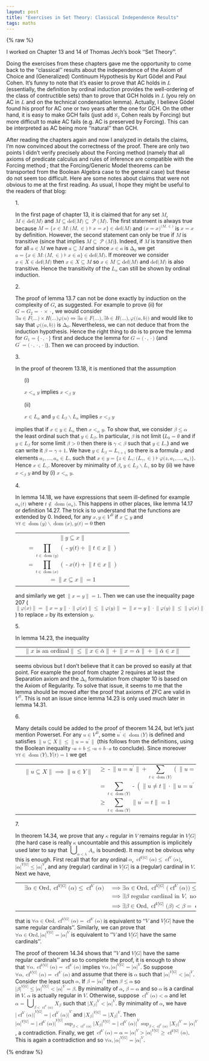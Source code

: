 ```yaml
---
layout: post
title: "Exercises in Set Theory: Classical Independence Results"
tags: maths
---
```


{% raw %}

  
<div id="p1" class="ltx_para">
<p class="ltx_p">I worked on Chapter 13 and 14 of Thomas Jech’s book ‘‘Set Theory’’.</p>
</div>
<div id="p2" class="ltx_para">
<p class="ltx_p">Doing the exercises from these chapters gave me the opportunity to come back
to the ‘‘classical’’ results about the independence of the Axiom of Choice
and (Generalized) Continuum Hypothesis by Kurt Gödel and Paul Cohen.
It’s funny to note that it’s easier to prove that AC holds in <math id="p2.m1" class="ltx_Math" alttext="L" display="inline"><semantics><mi>L</mi><annotation encoding="application/x-tex">L</annotation></semantics></math>
(essentially,
the definition by ordinal induction provides the
well-ordering of the class of contructible sets) than to prove that GCH
holds in <math id="p2.m2" class="ltx_Math" alttext="L" display="inline"><semantics><mi>L</mi><annotation encoding="application/x-tex">L</annotation></semantics></math> (you rely on AC in <math id="p2.m3" class="ltx_Math" alttext="L" display="inline"><semantics><mi>L</mi><annotation encoding="application/x-tex">L</annotation></semantics></math> and on the technical condensation
lemma). Actually, I believe Gödel found his proof for AC
one or two years after the one for GCH.
On the other hand, it is easy to make GCH fails (just add
<math id="p2.m4" class="ltx_Math" alttext="\aleph_{2}" display="inline"><semantics><msub><mi mathvariant="normal">ℵ</mi><mn>2</mn></msub><annotation encoding="application/x-tex">\aleph_{2}</annotation></semantics></math> Cohen reals by Forcing) but more difficult to make AC fails
(e.g. AC is preserved by Forcing). This can be interpreted as AC being
more ‘‘natural’’ than GCH.</p>
</div>
<div id="p3" class="ltx_para">
<p class="ltx_p">After reading the chapters again and now I analyzed in details
the claims, I’m now convinced about the correctness of the proof.
There are only two points I
didn’t verify precisely about the Forcing method (namely that all axioms of
predicate calculus and rules of inference are compatible
with the Forcing method ; that the Forcing/Generic Model theorems can
be transported from the Boolean Algebra case to the general case) but
these do not seem too difficult. Here are some notes about claims that were
not obvious to me
at the first reading. As usual, I hope they might be useful to
the readers of that blog:</p>
</div>
<div id="p4" class="ltx_para">
<ol id="I1" class="ltx_enumerate">
<li id="I1.i1" class="ltx_item" style="list-style-type:none;">
<span class="ltx_tag ltx_tag_enumerate">1.</span> 
<div id="I1.i1.p1" class="ltx_para">
<p class="ltx_p">In the first page of chapter 13, it is claimed that
for any set <math id="I1.i1.p1.m1" class="ltx_Math" alttext="M" display="inline"><semantics><mi>M</mi><annotation encoding="application/x-tex">M</annotation></semantics></math>, <math id="I1.i1.p1.m2" class="ltx_Math" alttext="M\in\mathrm{def}(M)" display="inline"><semantics><mrow><mi>M</mi><mo>∈</mo><mrow><mi>def</mi><mo>⁢</mo><mrow><mo stretchy="false">(</mo><mi>M</mi><mo stretchy="false">)</mo></mrow></mrow></mrow><annotation encoding="application/x-tex">M\in\mathrm{def}(M)</annotation></semantics></math> and
<math id="I1.i1.p1.m3" class="ltx_Math" alttext="M\subseteq\mathrm{def}(M)\subseteq\operatorname{\mathcal{P}}(M)" display="inline"><semantics><mrow><mi>M</mi><mo>⊆</mo><mrow><mi>def</mi><mo>⁢</mo><mrow><mo stretchy="false">(</mo><mi>M</mi><mo stretchy="false">)</mo></mrow></mrow><mo>⊆</mo><mrow><mo class="ltx_font_mathcaligraphic">𝒫</mo><mo>⁡</mo><mrow><mo stretchy="false">(</mo><mi>M</mi><mo stretchy="false">)</mo></mrow></mrow></mrow><annotation encoding="application/x-tex">M\subseteq\mathrm{def}(M)\subseteq\operatorname{\mathcal{P}}(M)</annotation></semantics></math>. The first statement
is always true because
<math id="I1.i1.p1.m4" class="ltx_Math" alttext="M=\{x\in M:(M,\in)\models x=x\}\in\mathrm{def}(M)" display="inline"><semantics><mrow><mi>M</mi><mo>=</mo><mrow><mo stretchy="false">{</mo><mrow><mi>x</mi><mo>∈</mo><mi>M</mi></mrow><mo>:</mo><mrow><mrow><mo stretchy="false">(</mo><mi>M</mi><mo>,</mo><mo>∈</mo><mo stretchy="false">)</mo></mrow><mo>⊧</mo><mi>x</mi><mo>=</mo><mi>x</mi></mrow><mo stretchy="false">}</mo></mrow><mo>∈</mo><mrow><mi>def</mi><mo>⁢</mo><mrow><mo stretchy="false">(</mo><mi>M</mi><mo stretchy="false">)</mo></mrow></mrow></mrow><annotation encoding="application/x-tex">M=\{x\in M:(M,\in)\models x=x\}\in\mathrm{def}(M)</annotation></semantics></math> and
<math id="I1.i1.p1.m5" class="ltx_Math" alttext="{(x=x)}^{(M,\in)}" display="inline"><semantics><msup><mrow><mo stretchy="false">(</mo><mi>x</mi><mo>=</mo><mi>x</mi><mo stretchy="false">)</mo></mrow><mrow><mo stretchy="false">(</mo><mi>M</mi><mo>,</mo><mo>∈</mo><mo stretchy="false">)</mo></mrow></msup><annotation encoding="application/x-tex">{(x=x)}^{(M,\in)}</annotation></semantics></math> is <math id="I1.i1.p1.m6" class="ltx_Math" alttext="x=x" display="inline"><semantics><mrow><mi>x</mi><mo>=</mo><mi>x</mi></mrow><annotation encoding="application/x-tex">x=x</annotation></semantics></math> by definition. However, the second
statement can only be true if <math id="I1.i1.p1.m7" class="ltx_Math" alttext="M" display="inline"><semantics><mi>M</mi><annotation encoding="application/x-tex">M</annotation></semantics></math> is transitive
(since that implies <math id="I1.i1.p1.m8" class="ltx_Math" alttext="M\subseteq\operatorname{\mathcal{P}}(M)" display="inline"><semantics><mrow><mi>M</mi><mo>⊆</mo><mrow><mo class="ltx_font_mathcaligraphic">𝒫</mo><mo>⁡</mo><mrow><mo stretchy="false">(</mo><mi>M</mi><mo stretchy="false">)</mo></mrow></mrow></mrow><annotation encoding="application/x-tex">M\subseteq\operatorname{\mathcal{P}}(M)</annotation></semantics></math>).
Indeed, if <math id="I1.i1.p1.m9" class="ltx_Math" alttext="M" display="inline"><semantics><mi>M</mi><annotation encoding="application/x-tex">M</annotation></semantics></math> is transitive then for all
<math id="I1.i1.p1.m10" class="ltx_Math" alttext="a\in M" display="inline"><semantics><mrow><mi>a</mi><mo>∈</mo><mi>M</mi></mrow><annotation encoding="application/x-tex">a\in M</annotation></semantics></math> we have <math id="I1.i1.p1.m11" class="ltx_Math" alttext="a\subseteq M" display="inline"><semantics><mrow><mi>a</mi><mo>⊆</mo><mi>M</mi></mrow><annotation encoding="application/x-tex">a\subseteq M</annotation></semantics></math> and since <math id="I1.i1.p1.m12" class="ltx_Math" alttext="x\in a" display="inline"><semantics><mrow><mi>x</mi><mo>∈</mo><mi>a</mi></mrow><annotation encoding="application/x-tex">x\in a</annotation></semantics></math> is <math id="I1.i1.p1.m13" class="ltx_Math" alttext="\Delta_{0}" display="inline"><semantics><msub><mi mathvariant="normal">Δ</mi><mn>0</mn></msub><annotation encoding="application/x-tex">\Delta_{0}</annotation></semantics></math> we
get <math id="I1.i1.p1.m14" class="ltx_Math" alttext="a=\{x\in M:(M,\in)\models x\in a\}\in\mathrm{def}(M)" display="inline"><semantics><mrow><mi>a</mi><mo>=</mo><mrow><mo stretchy="false">{</mo><mrow><mi>x</mi><mo>∈</mo><mi>M</mi></mrow><mo>:</mo><mrow><mrow><mo stretchy="false">(</mo><mi>M</mi><mo>,</mo><mo>∈</mo><mo stretchy="false">)</mo></mrow><mo>⊧</mo><mi>x</mi><mo>∈</mo><mi>a</mi></mrow><mo stretchy="false">}</mo></mrow><mo>∈</mo><mrow><mi>def</mi><mo>⁢</mo><mrow><mo stretchy="false">(</mo><mi>M</mi><mo stretchy="false">)</mo></mrow></mrow></mrow><annotation encoding="application/x-tex">a=\{x\in M:(M,\in)\models x\in a\}\in\mathrm{def}(M)</annotation></semantics></math>.
If moreover we consider <math id="I1.i1.p1.m15" class="ltx_Math" alttext="x\in X\in\mathrm{def}(M)" display="inline"><semantics><mrow><mi>x</mi><mo>∈</mo><mi>X</mi><mo>∈</mo><mrow><mi>def</mi><mo>⁢</mo><mrow><mo stretchy="false">(</mo><mi>M</mi><mo stretchy="false">)</mo></mrow></mrow></mrow><annotation encoding="application/x-tex">x\in X\in\mathrm{def}(M)</annotation></semantics></math> then
<math id="I1.i1.p1.m16" class="ltx_Math" alttext="x\in X\subseteq M" display="inline"><semantics><mrow><mi>x</mi><mo>∈</mo><mi>X</mi><mo>⊆</mo><mi>M</mi></mrow><annotation encoding="application/x-tex">x\in X\subseteq M</annotation></semantics></math> so <math id="I1.i1.p1.m17" class="ltx_Math" alttext="x\in M\subseteq\mathrm{def}(M)" display="inline"><semantics><mrow><mi>x</mi><mo>∈</mo><mi>M</mi><mo>⊆</mo><mrow><mi>def</mi><mo>⁢</mo><mrow><mo stretchy="false">(</mo><mi>M</mi><mo stretchy="false">)</mo></mrow></mrow></mrow><annotation encoding="application/x-tex">x\in M\subseteq\mathrm{def}(M)</annotation></semantics></math> and
<math id="I1.i1.p1.m18" class="ltx_Math" alttext="\mathrm{def}(M)" display="inline"><semantics><mrow><mi>def</mi><mo>⁢</mo><mrow><mo stretchy="false">(</mo><mi>M</mi><mo stretchy="false">)</mo></mrow></mrow><annotation encoding="application/x-tex">\mathrm{def}(M)</annotation></semantics></math> is also transitive. Hence the transitivity of the
<math id="I1.i1.p1.m19" class="ltx_Math" alttext="L_{\alpha}" display="inline"><semantics><msub><mi>L</mi><mi>α</mi></msub><annotation encoding="application/x-tex">L_{\alpha}</annotation></semantics></math> can still be shown by ordinal induction.</p>
</div>
</li>
<li id="I1.i2" class="ltx_item" style="list-style-type:none;">
<span class="ltx_tag ltx_tag_enumerate">2.</span> 
<div id="I1.i2.p1" class="ltx_para">
<p class="ltx_p">The proof of lemma 13.7 can not be done exactly by induction on
the complexity of <math id="I1.i2.p1.m1" class="ltx_Math" alttext="G" display="inline"><semantics><mi>G</mi><annotation encoding="application/x-tex">G</annotation></semantics></math>, as suggested. For example to prove (ii)
for <math id="I1.i2.p1.m2" class="ltx_Math" alttext="G=G_{2}=\cdot\times\cdot" display="inline"><semantics><mrow><mi>G</mi><mo>=</mo><msub><mi>G</mi><mn>2</mn></msub><mo>=</mo><mo>⋅</mo><mo>×</mo><mo>⋅</mo></mrow><annotation encoding="application/x-tex">G=G_{2}=\cdot\times\cdot</annotation></semantics></math>, we would consider
<math id="I1.i2.p1.m3" class="ltx_Math" alttext="\exists u\in F(...)\times H(...)\varphi(u)\Leftrightarrow\exists a\in F(...),%
\exists b\in H(...),\varphi((a,b))" display="inline"><semantics><mrow><mrow><mrow><mo>∃</mo><mi>u</mi></mrow><mo>∈</mo><mrow><mrow><mrow><mi>F</mi><mo>⁢</mo><mrow><mo stretchy="false">(</mo><mi mathvariant="normal">…</mi><mo stretchy="false">)</mo></mrow></mrow><mo>×</mo><mi>H</mi></mrow><mo>⁢</mo><mrow><mo stretchy="false">(</mo><mi mathvariant="normal">…</mi><mo stretchy="false">)</mo></mrow><mo>⁢</mo><mi>φ</mi><mo>⁢</mo><mrow><mo stretchy="false">(</mo><mi>u</mi><mo stretchy="false">)</mo></mrow></mrow></mrow><mo>⇔</mo><mrow><mrow><mrow><mo>∃</mo><mi>a</mi></mrow><mo>∈</mo><mrow><mi>F</mi><mo>⁢</mo><mrow><mo stretchy="false">(</mo><mi mathvariant="normal">…</mi><mo stretchy="false">)</mo></mrow></mrow></mrow><mo>,</mo><mrow><mrow><mo>∃</mo><mi>b</mi></mrow><mo>∈</mo><mrow><mrow><mi>H</mi><mo>⁢</mo><mrow><mo stretchy="false">(</mo><mi mathvariant="normal">…</mi><mo stretchy="false">)</mo></mrow></mrow><mo>,</mo><mrow><mi>φ</mi><mo>⁢</mo><mrow><mo stretchy="false">(</mo><mrow><mo stretchy="false">(</mo><mi>a</mi><mo>,</mo><mi>b</mi><mo stretchy="false">)</mo></mrow><mo stretchy="false">)</mo></mrow></mrow></mrow></mrow></mrow></mrow><annotation encoding="application/x-tex">\exists u\in F(...)\times H(...)\varphi(u)\Leftrightarrow\exists a\in F(...),%
\exists b\in H(...),\varphi((a,b))</annotation></semantics></math>
and would like to say that <math id="I1.i2.p1.m4" class="ltx_Math" alttext="\varphi((a,b))" display="inline"><semantics><mrow><mi>φ</mi><mo>⁢</mo><mrow><mo stretchy="false">(</mo><mrow><mo stretchy="false">(</mo><mi>a</mi><mo>,</mo><mi>b</mi><mo stretchy="false">)</mo></mrow><mo stretchy="false">)</mo></mrow></mrow><annotation encoding="application/x-tex">\varphi((a,b))</annotation></semantics></math> is <math id="I1.i2.p1.m5" class="ltx_Math" alttext="\Delta_{0}" display="inline"><semantics><msub><mi mathvariant="normal">Δ</mi><mn>0</mn></msub><annotation encoding="application/x-tex">\Delta_{0}</annotation></semantics></math>. Nevertheless,
we can not
deduce that from the induction hypothesis. Hence the right thing to do is
to prove the lemma for <math id="I1.i2.p1.m6" class="ltx_Math" alttext="G_{1}=\{\cdot,\cdot\}" display="inline"><semantics><mrow><msub><mi>G</mi><mn>1</mn></msub><mo>=</mo><mrow><mo stretchy="false">{</mo><mo>⋅</mo><mo>,</mo><mo>⋅</mo><mo stretchy="false">}</mo></mrow></mrow><annotation encoding="application/x-tex">G_{1}=\{\cdot,\cdot\}</annotation></semantics></math> first and deduce the
lemma for <math id="I1.i2.p1.m7" class="ltx_Math" alttext="G=(\cdot,\cdot)" display="inline"><semantics><mrow><mi>G</mi><mo>=</mo><mrow><mo stretchy="false">(</mo><mo>⋅</mo><mo>,</mo><mo>⋅</mo><mo stretchy="false">)</mo></mrow></mrow><annotation encoding="application/x-tex">G=(\cdot,\cdot)</annotation></semantics></math> (and <math id="I1.i2.p1.m8" class="ltx_Math" alttext="G^{\prime}=(\cdot,\cdot,\cdot)" display="inline"><semantics><mrow><msup><mi>G</mi><mo>′</mo></msup><mo>=</mo><mrow><mo stretchy="false">(</mo><mo>⋅</mo><mo>,</mo><mo>⋅</mo><mo>,</mo><mo>⋅</mo><mo stretchy="false">)</mo></mrow></mrow><annotation encoding="application/x-tex">G^{\prime}=(\cdot,\cdot,\cdot)</annotation></semantics></math>). Then
we can proceed by induction.</p>
</div>
</li>
<li id="I1.i3" class="ltx_item" style="list-style-type:none;">
<span class="ltx_tag ltx_tag_enumerate">3.</span> 
<div id="I1.i3.p1" class="ltx_para">
<p class="ltx_p">In the proof of theorem 13.18, it is mentioned that the assumption</p>
</div>
<div id="I1.i3.p2" class="ltx_para">
<ol id="I1.I1" class="ltx_enumerate">
<li id="I1.I1.i1" class="ltx_item" style="list-style-type:none;">
<span class="ltx_tag ltx_tag_enumerate">(i)</span> 
<div id="I1.I1.i1.p1" class="ltx_para">
<p class="ltx_p"><math id="I1.I1.i1.p1.m1" class="ltx_Math" alttext="x&lt;_{\alpha}y" display="inline"><semantics><mrow><mi>x</mi><msub><mo>&lt;</mo><mi>α</mi></msub><mi>y</mi></mrow><annotation encoding="application/x-tex">x&lt;_{\alpha}y</annotation></semantics></math> implies <math id="I1.I1.i1.p1.m2" class="ltx_Math" alttext="x&lt;_{\beta}y" display="inline"><semantics><mrow><mi>x</mi><msub><mo>&lt;</mo><mi>β</mi></msub><mi>y</mi></mrow><annotation encoding="application/x-tex">x&lt;_{\beta}y</annotation></semantics></math></p>
</div>
</li>
<li id="I1.I1.i2" class="ltx_item" style="list-style-type:none;">
<span class="ltx_tag ltx_tag_enumerate">(ii)</span> 
<div id="I1.I1.i2.p1" class="ltx_para">
<p class="ltx_p"><math id="I1.I1.i2.p1.m1" class="ltx_Math" alttext="x\in L_{\alpha}" display="inline"><semantics><mrow><mi>x</mi><mo>∈</mo><msub><mi>L</mi><mi>α</mi></msub></mrow><annotation encoding="application/x-tex">x\in L_{\alpha}</annotation></semantics></math> and <math id="I1.I1.i2.p1.m2" class="ltx_Math" alttext="y\in L_{\beta}\setminus L_{\alpha}" display="inline"><semantics><mrow><mi>y</mi><mo>∈</mo><mrow><msub><mi>L</mi><mi>β</mi></msub><mo>∖</mo><msub><mi>L</mi><mi>α</mi></msub></mrow></mrow><annotation encoding="application/x-tex">y\in L_{\beta}\setminus L_{\alpha}</annotation></semantics></math> implies
<math id="I1.I1.i2.p1.m3" class="ltx_Math" alttext="x&lt;_{\beta}y" display="inline"><semantics><mrow><mi>x</mi><msub><mo>&lt;</mo><mi>β</mi></msub><mi>y</mi></mrow><annotation encoding="application/x-tex">x&lt;_{\beta}y</annotation></semantics></math></p>
</div>
</li>
</ol>
</div>
<div id="I1.i3.p3" class="ltx_para">
<p class="ltx_p">implies that if <math id="I1.i3.p3.m1" class="ltx_Math" alttext="x\in y\in L_{\alpha}" display="inline"><semantics><mrow><mi>x</mi><mo>∈</mo><mi>y</mi><mo>∈</mo><msub><mi>L</mi><mi>α</mi></msub></mrow><annotation encoding="application/x-tex">x\in y\in L_{\alpha}</annotation></semantics></math> then <math id="I1.i3.p3.m2" class="ltx_Math" alttext="x&lt;_{\alpha}y" display="inline"><semantics><mrow><mi>x</mi><msub><mo>&lt;</mo><mi>α</mi></msub><mi>y</mi></mrow><annotation encoding="application/x-tex">x&lt;_{\alpha}y</annotation></semantics></math>. To show that,
we consider <math id="I1.i3.p3.m3" class="ltx_Math" alttext="\beta\leq\alpha" display="inline"><semantics><mrow><mi>β</mi><mo>≤</mo><mi>α</mi></mrow><annotation encoding="application/x-tex">\beta\leq\alpha</annotation></semantics></math> the least ordinal such that
<math id="I1.i3.p3.m4" class="ltx_Math" alttext="y\in L_{\beta}" display="inline"><semantics><mrow><mi>y</mi><mo>∈</mo><msub><mi>L</mi><mi>β</mi></msub></mrow><annotation encoding="application/x-tex">y\in L_{\beta}</annotation></semantics></math>. In particular, <math id="I1.i3.p3.m5" class="ltx_Math" alttext="\beta" display="inline"><semantics><mi>β</mi><annotation encoding="application/x-tex">\beta</annotation></semantics></math> is not limit
(<math id="I1.i3.p3.m6" class="ltx_Math" alttext="L_{0}=\emptyset" display="inline"><semantics><mrow><msub><mi>L</mi><mn>0</mn></msub><mo>=</mo><mi mathvariant="normal">∅</mi></mrow><annotation encoding="application/x-tex">L_{0}=\emptyset</annotation></semantics></math> and if <math id="I1.i3.p3.m7" class="ltx_Math" alttext="y\in L_{\beta}" display="inline"><semantics><mrow><mi>y</mi><mo>∈</mo><msub><mi>L</mi><mi>β</mi></msub></mrow><annotation encoding="application/x-tex">y\in L_{\beta}</annotation></semantics></math> for some limit <math id="I1.i3.p3.m8" class="ltx_Math" alttext="\beta&gt;0" display="inline"><semantics><mrow><mi>β</mi><mo>&gt;</mo><mn>0</mn></mrow><annotation encoding="application/x-tex">\beta&gt;0</annotation></semantics></math>
then there is <math id="I1.i3.p3.m9" class="ltx_Math" alttext="\gamma&lt;\beta" display="inline"><semantics><mrow><mi>γ</mi><mo>&lt;</mo><mi>β</mi></mrow><annotation encoding="application/x-tex">\gamma&lt;\beta</annotation></semantics></math> such that <math id="I1.i3.p3.m10" class="ltx_Math" alttext="y\in L_{\gamma}" display="inline"><semantics><mrow><mi>y</mi><mo>∈</mo><msub><mi>L</mi><mi>γ</mi></msub></mrow><annotation encoding="application/x-tex">y\in L_{\gamma}</annotation></semantics></math>) and we can
write it <math id="I1.i3.p3.m11" class="ltx_Math" alttext="\beta=\gamma+1" display="inline"><semantics><mrow><mi>β</mi><mo>=</mo><mrow><mi>γ</mi><mo>+</mo><mn>1</mn></mrow></mrow><annotation encoding="application/x-tex">\beta=\gamma+1</annotation></semantics></math>. We have
<math id="I1.i3.p3.m12" class="ltx_Math" alttext="y\in L_{\beta}=L_{\gamma+1}" display="inline"><semantics><mrow><mi>y</mi><mo>∈</mo><msub><mi>L</mi><mi>β</mi></msub><mo>=</mo><msub><mi>L</mi><mrow><mi>γ</mi><mo>+</mo><mn>1</mn></mrow></msub></mrow><annotation encoding="application/x-tex">y\in L_{\beta}=L_{\gamma+1}</annotation></semantics></math> so there is a formula <math id="I1.i3.p3.m13" class="ltx_Math" alttext="\varphi" display="inline"><semantics><mi>φ</mi><annotation encoding="application/x-tex">\varphi</annotation></semantics></math> and
elements <math id="I1.i3.p3.m14" class="ltx_Math" alttext="a_{1},...,a_{n}\in L_{\gamma}" display="inline"><semantics><mrow><mrow><msub><mi>a</mi><mn>1</mn></msub><mo>,</mo><mi mathvariant="normal">…</mi><mo>,</mo><msub><mi>a</mi><mi>n</mi></msub></mrow><mo>∈</mo><msub><mi>L</mi><mi>γ</mi></msub></mrow><annotation encoding="application/x-tex">a_{1},...,a_{n}\in L_{\gamma}</annotation></semantics></math> such that
<math id="I1.i3.p3.m15" class="ltx_Math" alttext="x\in y=\{z\in L_{\gamma}:(L_{\gamma},\in)\models\varphi(z,a_{1},...,a_{n})\}" display="inline"><semantics><mrow><mi>x</mi><mo>∈</mo><mi>y</mi><mo>=</mo><mrow><mo stretchy="false">{</mo><mrow><mi>z</mi><mo>∈</mo><msub><mi>L</mi><mi>γ</mi></msub></mrow><mo>:</mo><mrow><mrow><mo stretchy="false">(</mo><msub><mi>L</mi><mi>γ</mi></msub><mo>,</mo><mo>∈</mo><mo stretchy="false">)</mo></mrow><mo>⊧</mo><mrow><mi>φ</mi><mo>⁢</mo><mrow><mo stretchy="false">(</mo><mi>z</mi><mo>,</mo><msub><mi>a</mi><mn>1</mn></msub><mo>,</mo><mi mathvariant="normal">…</mi><mo>,</mo><msub><mi>a</mi><mi>n</mi></msub><mo stretchy="false">)</mo></mrow></mrow></mrow><mo stretchy="false">}</mo></mrow></mrow><annotation encoding="application/x-tex">x\in y=\{z\in L_{\gamma}:(L_{\gamma},\in)\models\varphi(z,a_{1},...,a_{n})\}</annotation></semantics></math>. Hence <math id="I1.i3.p3.m16" class="ltx_Math" alttext="x\in L_{\gamma}" display="inline"><semantics><mrow><mi>x</mi><mo>∈</mo><msub><mi>L</mi><mi>γ</mi></msub></mrow><annotation encoding="application/x-tex">x\in L_{\gamma}</annotation></semantics></math>. Moreover
by minimality of <math id="I1.i3.p3.m17" class="ltx_Math" alttext="\beta" display="inline"><semantics><mi>β</mi><annotation encoding="application/x-tex">\beta</annotation></semantics></math>, <math id="I1.i3.p3.m18" class="ltx_Math" alttext="y\in L_{\beta}\setminus L_{\gamma}" display="inline"><semantics><mrow><mi>y</mi><mo>∈</mo><mrow><msub><mi>L</mi><mi>β</mi></msub><mo>∖</mo><msub><mi>L</mi><mi>γ</mi></msub></mrow></mrow><annotation encoding="application/x-tex">y\in L_{\beta}\setminus L_{\gamma}</annotation></semantics></math> so
by (ii) we have <math id="I1.i3.p3.m19" class="ltx_Math" alttext="x&lt;_{\beta}y" display="inline"><semantics><mrow><mi>x</mi><msub><mo>&lt;</mo><mi>β</mi></msub><mi>y</mi></mrow><annotation encoding="application/x-tex">x&lt;_{\beta}y</annotation></semantics></math> and by (i) <math id="I1.i3.p3.m20" class="ltx_Math" alttext="x&lt;_{\alpha}y" display="inline"><semantics><mrow><mi>x</mi><msub><mo>&lt;</mo><mi>α</mi></msub><mi>y</mi></mrow><annotation encoding="application/x-tex">x&lt;_{\alpha}y</annotation></semantics></math>.</p>
</div>
</li>
<li id="I1.i4" class="ltx_item" style="list-style-type:none;">
<span class="ltx_tag ltx_tag_enumerate">4.</span> 
<div id="I1.i4.p1" class="ltx_para">
<p class="ltx_p">In lemma 14.18, we have expressions that seem
ill-defined for example <math id="I1.i4.p1.m1" class="ltx_Math" alttext="a_{u}(t)" display="inline"><semantics><mrow><msub><mi>a</mi><mi>u</mi></msub><mo>⁢</mo><mrow><mo stretchy="false">(</mo><mi>t</mi><mo stretchy="false">)</mo></mrow></mrow><annotation encoding="application/x-tex">a_{u}(t)</annotation></semantics></math> where <math id="I1.i4.p1.m2" class="ltx_Math" alttext="t\notin\operatorname{dom}(a_{u})" display="inline"><semantics><mrow><mi>t</mi><mo>∉</mo><mrow><mo>dom</mo><mo>⁡</mo><mrow><mo stretchy="false">(</mo><msub><mi>a</mi><mi>u</mi></msub><mo stretchy="false">)</mo></mrow></mrow></mrow><annotation encoding="application/x-tex">t\notin\operatorname{dom}(a_{u})</annotation></semantics></math>.
This happens in other places, like lemma 14.17 or definition 14.27.
The trick
is to understand that the functions are extended by 0. Indeed, for any
<math id="I1.i4.p1.m3" class="ltx_Math" alttext="x,y\in V^{B}" display="inline"><semantics><mrow><mrow><mi>x</mi><mo>,</mo><mi>y</mi></mrow><mo>∈</mo><msup><mi>V</mi><mi>B</mi></msup></mrow><annotation encoding="application/x-tex">x,y\in V^{B}</annotation></semantics></math> if <math id="I1.i4.p1.m4" class="ltx_Math" alttext="x\subseteq y" display="inline"><semantics><mrow><mi>x</mi><mo>⊆</mo><mi>y</mi></mrow><annotation encoding="application/x-tex">x\subseteq y</annotation></semantics></math> and
<math id="I1.i4.p1.m5" class="ltx_Math" alttext="\forall t\in\operatorname{dom}(y)\setminus\operatorname{dom}(x),y(t)=0" display="inline"><semantics><mrow><mrow><mrow><mo>∀</mo><mi>t</mi></mrow><mo>∈</mo><mrow><mrow><mo>dom</mo><mo>⁡</mo><mrow><mo stretchy="false">(</mo><mi>y</mi><mo stretchy="false">)</mo></mrow></mrow><mo>∖</mo><mrow><mo>dom</mo><mo>⁡</mo><mrow><mo stretchy="false">(</mo><mi>x</mi><mo stretchy="false">)</mo></mrow></mrow></mrow></mrow><mo>,</mo><mrow><mrow><mi>y</mi><mo>⁢</mo><mrow><mo stretchy="false">(</mo><mi>t</mi><mo stretchy="false">)</mo></mrow></mrow><mo>=</mo><mn>0</mn></mrow></mrow><annotation encoding="application/x-tex">\forall t\in\operatorname{dom}(y)\setminus\operatorname{dom}(x),y(t)=0</annotation></semantics></math> then</p>
</div>
<div id="I1.i4.p2" class="ltx_para">
<table id="S0.Ex1" class="ltx_equation ltx_eqn_table">

<tr class="ltx_equation ltx_eqn_row ltx_align_baseline">
<td class="ltx_eqn_cell ltx_eqn_center_padleft"></td>
<td class="ltx_eqn_cell ltx_align_center"><math id="S0.Ex1.m1" class="ltx_Math" alttext="\begin{gathered}\displaystyle\|y\subseteq x\|\\
\displaystyle=\prod_{t\in\operatorname{dom}(y)}\left(-y(t)+{\|t\in x\|}\right)%
\\
\displaystyle=\prod_{t\in\operatorname{dom}(x)}\left(-x(t)+{\|t\in x\|}\right)%
\\
\displaystyle=\|x\subseteq x\|=1\end{gathered}" display="block"><semantics><mtable displaystyle="true" rowspacing="0pt"><mtr><mtd columnalign="center"><mrow><mo>∥</mo><mi>y</mi><mo>⊆</mo><mi>x</mi><mo>∥</mo></mrow></mtd></mtr><mtr><mtd columnalign="center"><mrow><mo>=</mo><munder><mo largeop="true" movablelimits="false" symmetric="true">∏</mo><mrow><mi>t</mi><mo>∈</mo><mrow><mo>dom</mo><mo>⁡</mo><mrow><mo stretchy="false">(</mo><mi>y</mi><mo stretchy="false">)</mo></mrow></mrow></mrow></munder><mrow><mo>(</mo><mo>-</mo><mi>y</mi><mrow><mo stretchy="false">(</mo><mi>t</mi><mo stretchy="false">)</mo></mrow><mo>+</mo><mo>∥</mo><mi>t</mi><mo>∈</mo><mi>x</mi><mo>∥</mo><mo>)</mo></mrow></mrow></mtd></mtr><mtr><mtd columnalign="center"><mrow><mo>=</mo><munder><mo largeop="true" movablelimits="false" symmetric="true">∏</mo><mrow><mi>t</mi><mo>∈</mo><mrow><mo>dom</mo><mo>⁡</mo><mrow><mo stretchy="false">(</mo><mi>x</mi><mo stretchy="false">)</mo></mrow></mrow></mrow></munder><mrow><mo>(</mo><mo>-</mo><mi>x</mi><mrow><mo stretchy="false">(</mo><mi>t</mi><mo stretchy="false">)</mo></mrow><mo>+</mo><mo>∥</mo><mi>t</mi><mo>∈</mo><mi>x</mi><mo>∥</mo><mo>)</mo></mrow></mrow></mtd></mtr><mtr><mtd columnalign="center"><mrow><mo>=</mo><mo>∥</mo><mi>x</mi><mo>⊆</mo><mi>x</mi><mo>∥</mo><mo>=</mo><mn>1</mn></mrow></mtd></mtr></mtable><annotation encoding="application/x-tex">\begin{gathered}\displaystyle\|y\subseteq x\|\\
\displaystyle=\prod_{t\in\operatorname{dom}(y)}\left(-y(t)+{\|t\in x\|}\right)%
\\
\displaystyle=\prod_{t\in\operatorname{dom}(x)}\left(-x(t)+{\|t\in x\|}\right)%
\\
\displaystyle=\|x\subseteq x\|=1\end{gathered}</annotation></semantics></math></td>
<td class="ltx_eqn_cell ltx_eqn_center_padright"></td>
</tr>
</table>
</div>
<div id="I1.i4.p3" class="ltx_para">
<p class="ltx_p">and similarly we get <math id="I1.i4.p3.m1" class="ltx_Math" alttext="\|x=y\|=1" display="inline"><semantics><mrow><mo>∥</mo><mi>x</mi><mo>=</mo><mi>y</mi><mo>∥</mo><mo>=</mo><mn>1</mn></mrow><annotation encoding="application/x-tex">\|x=y\|=1</annotation></semantics></math>. Then we can use the inequality
page 207 (<math id="I1.i4.p3.m2" class="ltx_Math" alttext="\|\varphi(x)\|=\|x=y\|\cdot\|\varphi(x)\|\leq\|\varphi(y)\|=\|x=y\|\cdot\|%
\varphi(y)\|\leq\|\varphi(x)\|" display="inline"><semantics><mrow><mo>∥</mo><mi>φ</mi><mrow><mo stretchy="false">(</mo><mi>x</mi><mo stretchy="false">)</mo></mrow><mo>∥</mo><mo>=</mo><mo>∥</mo><mi>x</mi><mo>=</mo><mi>y</mi><mo>∥</mo><mo>⋅</mo><mo>∥</mo><mi>φ</mi><mrow><mo stretchy="false">(</mo><mi>x</mi><mo stretchy="false">)</mo></mrow><mo>∥</mo><mo>≤</mo><mo>∥</mo><mi>φ</mi><mrow><mo stretchy="false">(</mo><mi>y</mi><mo stretchy="false">)</mo></mrow><mo>∥</mo><mo>=</mo><mo>∥</mo><mi>x</mi><mo>=</mo><mi>y</mi><mo>∥</mo><mo>⋅</mo><mo>∥</mo><mi>φ</mi><mrow><mo stretchy="false">(</mo><mi>y</mi><mo stretchy="false">)</mo></mrow><mo>∥</mo><mo>≤</mo><mo>∥</mo><mi>φ</mi><mrow><mo stretchy="false">(</mo><mi>x</mi><mo stretchy="false">)</mo></mrow><mo>∥</mo></mrow><annotation encoding="application/x-tex">\|\varphi(x)\|=\|x=y\|\cdot\|\varphi(x)\|\leq\|\varphi(y)\|=\|x=y\|\cdot\|%
\varphi(y)\|\leq\|\varphi(x)\|</annotation></semantics></math>) to
replace <math id="I1.i4.p3.m3" class="ltx_Math" alttext="x" display="inline"><semantics><mi>x</mi><annotation encoding="application/x-tex">x</annotation></semantics></math> by its extension <math id="I1.i4.p3.m4" class="ltx_Math" alttext="y" display="inline"><semantics><mi>y</mi><annotation encoding="application/x-tex">y</annotation></semantics></math>.</p>
</div>
</li>
<li id="I1.i5" class="ltx_item" style="list-style-type:none;">
<span class="ltx_tag ltx_tag_enumerate">5.</span> 
<div id="I1.i5.p1" class="ltx_para">
<p class="ltx_p">In lemma 14.23, the inequality</p>
</div>
<div id="I1.i5.p2" class="ltx_para">
<table id="S0.Ex2" class="ltx_equation ltx_eqn_table">

<tr class="ltx_equation ltx_eqn_row ltx_align_baseline">
<td class="ltx_eqn_cell ltx_eqn_center_padleft"></td>
<td class="ltx_eqn_cell ltx_align_center"><math id="S0.Ex2.m1" class="ltx_Math" alttext="\|x\text{ is an ordinal}\|\leq\|x\in\check{\alpha}\|+\|x=\check{\alpha}\|+\|%
\check{\alpha}\in x\|" display="block"><semantics><mrow><mo>∥</mo><mi>x</mi><mtext> is an ordinal</mtext><mo>∥</mo><mo>≤</mo><mo>∥</mo><mi>x</mi><mo>∈</mo><mover accent="true"><mi>α</mi><mo stretchy="false">ˇ</mo></mover><mo>∥</mo><mo>+</mo><mo>∥</mo><mi>x</mi><mo>=</mo><mover accent="true"><mi>α</mi><mo stretchy="false">ˇ</mo></mover><mo>∥</mo><mo>+</mo><mo>∥</mo><mover accent="true"><mi>α</mi><mo stretchy="false">ˇ</mo></mover><mo>∈</mo><mi>x</mi><mo>∥</mo></mrow><annotation encoding="application/x-tex">\|x\text{ is an ordinal}\|\leq\|x\in\check{\alpha}\|+\|x=\check{\alpha}\|+\|%
\check{\alpha}\in x\|</annotation></semantics></math></td>
<td class="ltx_eqn_cell ltx_eqn_center_padright"></td>
</tr>
</table>
</div>
<div id="I1.i5.p3" class="ltx_para">
<p class="ltx_p">seems obvious but I don’t believe that it can be proved so easily at
that point. For example the proof from chapter 2 requires at least the
Separation axiom and the <math id="I1.i5.p3.m1" class="ltx_Math" alttext="\Delta_{0}" display="inline"><semantics><msub><mi mathvariant="normal">Δ</mi><mn>0</mn></msub><annotation encoding="application/x-tex">\Delta_{0}</annotation></semantics></math> formulation from chapter 10 is based
on the Axiom of Regularity. To solve that issue, it seems to me that
the lemma should be moved after the proof that axioms of ZFC are valid
in <math id="I1.i5.p3.m2" class="ltx_Math" alttext="V^{B}" display="inline"><semantics><msup><mi>V</mi><mi>B</mi></msup><annotation encoding="application/x-tex">V^{B}</annotation></semantics></math>. This is not an issue since lemma 14.23 is only used much
later in lemma 14.31.</p>
</div>
</li>
<li id="I1.i6" class="ltx_item" style="list-style-type:none;">
<span class="ltx_tag ltx_tag_enumerate">6.</span> 
<div id="I1.i6.p1" class="ltx_para">
<p class="ltx_p">Many details could be added to the proof of theorem 14.24, but
let’s just mention Powerset. For any <math id="I1.i6.p1.m1" class="ltx_Math" alttext="u\in V^{B}" display="inline"><semantics><mrow><mi>u</mi><mo>∈</mo><msup><mi>V</mi><mi>B</mi></msup></mrow><annotation encoding="application/x-tex">u\in V^{B}</annotation></semantics></math>, some
<math id="I1.i6.p1.m2" class="ltx_Math" alttext="u^{\prime}\in\operatorname{dom}(Y)" display="inline"><semantics><mrow><msup><mi>u</mi><mo>′</mo></msup><mo>∈</mo><mrow><mo>dom</mo><mo>⁡</mo><mrow><mo stretchy="false">(</mo><mi>Y</mi><mo stretchy="false">)</mo></mrow></mrow></mrow><annotation encoding="application/x-tex">u^{\prime}\in\operatorname{dom}(Y)</annotation></semantics></math> is defined and satisfies
<math id="I1.i6.p1.m3" class="ltx_Math" alttext="\|u\subseteq X\|\leq\|u=u^{\prime}\|" display="inline"><semantics><mrow><mo>∥</mo><mi>u</mi><mo>⊆</mo><mi>X</mi><mo>∥</mo><mo>≤</mo><mo>∥</mo><mi>u</mi><mo>=</mo><msup><mi>u</mi><mo>′</mo></msup><mo>∥</mo></mrow><annotation encoding="application/x-tex">\|u\subseteq X\|\leq\|u=u^{\prime}\|</annotation></semantics></math> (this follows from the
definitions, using the Boolean inequality
<math id="I1.i6.p1.m4" class="ltx_Math" alttext="-a+b\leq-a+b\cdot a" display="inline"><semantics><mrow><mrow><mrow><mo>-</mo><mi>a</mi></mrow><mo>+</mo><mi>b</mi></mrow><mo>≤</mo><mrow><mrow><mo>-</mo><mi>a</mi></mrow><mo>+</mo><mrow><mi>b</mi><mo>⋅</mo><mi>a</mi></mrow></mrow></mrow><annotation encoding="application/x-tex">-a+b\leq-a+b\cdot a</annotation></semantics></math> to conclude).
Since moreover <math id="I1.i6.p1.m5" class="ltx_Math" alttext="\forall t\in\operatorname{dom}(Y),Y(t)=1" display="inline"><semantics><mrow><mrow><mrow><mo>∀</mo><mi>t</mi></mrow><mo>∈</mo><mrow><mo>dom</mo><mo>⁡</mo><mrow><mo stretchy="false">(</mo><mi>Y</mi><mo stretchy="false">)</mo></mrow></mrow></mrow><mo>,</mo><mrow><mrow><mi>Y</mi><mo>⁢</mo><mrow><mo stretchy="false">(</mo><mi>t</mi><mo stretchy="false">)</mo></mrow></mrow><mo>=</mo><mn>1</mn></mrow></mrow><annotation encoding="application/x-tex">\forall t\in\operatorname{dom}(Y),Y(t)=1</annotation></semantics></math> we get
</p>
</div>
<div id="I1.i6.p2" class="ltx_para">
<table id="S0.Ex3" class="ltx_equationgroup ltx_eqn_table">

<tr id="S0.Ex3X" class="ltx_equation ltx_eqn_row ltx_align_baseline">
<td class="ltx_eqn_cell ltx_eqn_center_padleft"></td>
<td class="ltx_td ltx_align_right ltx_eqn_cell"><math id="S0.Ex3X.m2" class="ltx_Math" alttext="\displaystyle\|u\subseteq X\|\implies\|u\in Y\|" display="inline"><semantics><mrow><mo>∥</mo><mi>u</mi><mo>⊆</mo><mi>X</mi><mo>∥</mo><mo>⟹</mo><mo>∥</mo><mi>u</mi><mo>∈</mo><mi>Y</mi><mo>∥</mo></mrow><annotation encoding="application/x-tex">\displaystyle\|u\subseteq X\|\implies\|u\in Y\|</annotation></semantics></math></td>
<td class="ltx_td ltx_align_left ltx_eqn_cell"><math id="S0.Ex3X.m3" class="ltx_Math" alttext="\displaystyle\geq-\|u=u^{\prime}\|+\sum_{t\in\operatorname{dom}(Y)}\left(\|u=t%
\|\cdot Y(t)\right)" display="inline"><semantics><mrow><mo>≥</mo><mo>-</mo><mo>∥</mo><mi>u</mi><mo>=</mo><msup><mi>u</mi><mo>′</mo></msup><mo>∥</mo><mo>+</mo><mstyle displaystyle="true"><munder><mo largeop="true" movablelimits="false" symmetric="true">∑</mo><mrow><mi>t</mi><mo>∈</mo><mrow><mo>dom</mo><mo>⁡</mo><mrow><mo stretchy="false">(</mo><mi>Y</mi><mo stretchy="false">)</mo></mrow></mrow></mrow></munder></mstyle><mrow><mo>(</mo><mo>∥</mo><mi>u</mi><mo>=</mo><mi>t</mi><mo>∥</mo><mo>⋅</mo><mi>Y</mi><mrow><mo stretchy="false">(</mo><mi>t</mi><mo stretchy="false">)</mo></mrow><mo>)</mo></mrow></mrow><annotation encoding="application/x-tex">\displaystyle\geq-\|u=u^{\prime}\|+\sum_{t\in\operatorname{dom}(Y)}\left(\|u=t%
\|\cdot Y(t)\right)</annotation></semantics></math></td>
<td class="ltx_eqn_cell ltx_eqn_center_padright"></td>
</tr>
<tr id="S0.Ex3Xa" class="ltx_equation ltx_eqn_row ltx_align_baseline">
<td class="ltx_eqn_cell ltx_eqn_center_padleft"></td>
<td class="ltx_td ltx_eqn_cell"></td>
<td class="ltx_td ltx_align_left ltx_eqn_cell"><math id="S0.Ex3Xa.m2" class="ltx_Math" alttext="\displaystyle=\sum_{t\in\operatorname{dom}(Y)}-\left(\|u\neq t\|\cdot\|u=u^{%
\prime}\|\right)" display="inline"><semantics><mrow><mo>=</mo><mstyle displaystyle="true"><munder><mo largeop="true" movablelimits="false" symmetric="true">∑</mo><mrow><mi>t</mi><mo>∈</mo><mrow><mo>dom</mo><mo>⁡</mo><mrow><mo stretchy="false">(</mo><mi>Y</mi><mo stretchy="false">)</mo></mrow></mrow></mrow></munder></mstyle><mo>-</mo><mrow><mo>(</mo><mo>∥</mo><mi>u</mi><mo>≠</mo><mi>t</mi><mo>∥</mo><mo>⋅</mo><mo>∥</mo><mi>u</mi><mo>=</mo><msup><mi>u</mi><mo>′</mo></msup><mo>∥</mo><mo>)</mo></mrow></mrow><annotation encoding="application/x-tex">\displaystyle=\sum_{t\in\operatorname{dom}(Y)}-\left(\|u\neq t\|\cdot\|u=u^{%
\prime}\|\right)</annotation></semantics></math></td>
<td class="ltx_eqn_cell ltx_eqn_center_padright"></td>
</tr>
<tr id="S0.Ex3Xb" class="ltx_equation ltx_eqn_row ltx_align_baseline">
<td class="ltx_eqn_cell ltx_eqn_center_padleft"></td>
<td class="ltx_td ltx_eqn_cell"></td>
<td class="ltx_td ltx_align_left ltx_eqn_cell"><math id="S0.Ex3Xb.m2" class="ltx_Math" alttext="\displaystyle\geq\sum_{t\in\operatorname{dom}(Y)}\|u^{\prime}=t\|=1" display="inline"><semantics><mrow><mo>≥</mo><mstyle displaystyle="true"><munder><mo largeop="true" movablelimits="false" symmetric="true">∑</mo><mrow><mi>t</mi><mo>∈</mo><mrow><mo>dom</mo><mo>⁡</mo><mrow><mo stretchy="false">(</mo><mi>Y</mi><mo stretchy="false">)</mo></mrow></mrow></mrow></munder></mstyle><mo>∥</mo><msup><mi>u</mi><mo>′</mo></msup><mo>=</mo><mi>t</mi><mo>∥</mo><mo>=</mo><mn>1</mn></mrow><annotation encoding="application/x-tex">\displaystyle\geq\sum_{t\in\operatorname{dom}(Y)}\|u^{\prime}=t\|=1</annotation></semantics></math></td>
<td class="ltx_eqn_cell ltx_eqn_center_padright"></td>
</tr>
</table>
</div>
</li>
<li id="I1.i7" class="ltx_item" style="list-style-type:none;">
<span class="ltx_tag ltx_tag_enumerate">7.</span> 
<div id="I1.i7.p1" class="ltx_para">
<p class="ltx_p">In theorem 14.34, we prove that any <math id="I1.i7.p1.m1" class="ltx_Math" alttext="\kappa" display="inline"><semantics><mi>κ</mi><annotation encoding="application/x-tex">\kappa</annotation></semantics></math> regular in
<math id="I1.i7.p1.m2" class="ltx_Math" alttext="V" display="inline"><semantics><mi>V</mi><annotation encoding="application/x-tex">V</annotation></semantics></math> remains regular in <math id="I1.i7.p1.m3" class="ltx_Math" alttext="V[G]" display="inline"><semantics><mrow><mi>V</mi><mo>⁢</mo><mrow><mo stretchy="false">[</mo><mi>G</mi><mo stretchy="false">]</mo></mrow></mrow><annotation encoding="application/x-tex">V[G]</annotation></semantics></math> (the hard case is really
<math id="I1.i7.p1.m4" class="ltx_Math" alttext="\kappa" display="inline"><semantics><mi>κ</mi><annotation encoding="application/x-tex">\kappa</annotation></semantics></math> uncountable and this assumption is implicitely used later
to say that <math id="I1.i7.p1.m5" class="ltx_Math" alttext="\bigcup_{\alpha&lt;\lambda}A_{\alpha}" display="inline"><semantics><mrow><msub><mo largeop="true" mathsize="160%" stretchy="false" symmetric="true">⋃</mo><mrow><mi>α</mi><mo>&lt;</mo><mi>λ</mi></mrow></msub><msub><mi>A</mi><mi>α</mi></msub></mrow><annotation encoding="application/x-tex">\bigcup_{\alpha&lt;\lambda}A_{\alpha}</annotation></semantics></math> is bounded).
It may not be obvious why this is enough. First recall that
for any ordinal <math id="I1.i7.p1.m6" class="ltx_Math" alttext="\alpha" display="inline"><semantics><mi>α</mi><annotation encoding="application/x-tex">\alpha</annotation></semantics></math>,
<math id="I1.i7.p1.m7" class="ltx_Math" alttext="\operatorname{cf}^{V[G]}(\alpha)\leq\operatorname{cf}^{V}(\alpha)" display="inline"><semantics><mrow><mrow><msup><mo>cf</mo><mrow><mi>V</mi><mo>⁢</mo><mrow><mo stretchy="false">[</mo><mi>G</mi><mo stretchy="false">]</mo></mrow></mrow></msup><mo>⁡</mo><mrow><mo stretchy="false">(</mo><mi>α</mi><mo stretchy="false">)</mo></mrow></mrow><mo>≤</mo><mrow><msup><mo>cf</mo><mi>V</mi></msup><mo>⁡</mo><mrow><mo stretchy="false">(</mo><mi>α</mi><mo stretchy="false">)</mo></mrow></mrow></mrow><annotation encoding="application/x-tex">\operatorname{cf}^{V[G]}(\alpha)\leq\operatorname{cf}^{V}(\alpha)</annotation></semantics></math>,
<math id="I1.i7.p1.m8" class="ltx_Math" alttext="{|\alpha|}^{V[G]}\leq{|\alpha|}^{V}" display="inline"><semantics><mrow><msup><mrow><mo stretchy="false">|</mo><mi>α</mi><mo stretchy="false">|</mo></mrow><mrow><mi>V</mi><mo>⁢</mo><mrow><mo stretchy="false">[</mo><mi>G</mi><mo stretchy="false">]</mo></mrow></mrow></msup><mo>≤</mo><msup><mrow><mo stretchy="false">|</mo><mi>α</mi><mo stretchy="false">|</mo></mrow><mi>V</mi></msup></mrow><annotation encoding="application/x-tex">{|\alpha|}^{V[G]}\leq{|\alpha|}^{V}</annotation></semantics></math>, and
any (regular) cardinal in <math id="I1.i7.p1.m9" class="ltx_Math" alttext="V[G]" display="inline"><semantics><mrow><mi>V</mi><mo>⁢</mo><mrow><mo stretchy="false">[</mo><mi>G</mi><mo stretchy="false">]</mo></mrow></mrow><annotation encoding="application/x-tex">V[G]</annotation></semantics></math> is a (regular) cardinal in <math id="I1.i7.p1.m10" class="ltx_Math" alttext="V" display="inline"><semantics><mi>V</mi><annotation encoding="application/x-tex">V</annotation></semantics></math>.
Next we have,</p>
</div>
<div id="I1.i7.p2" class="ltx_para">
<table id="S0.Ex4" class="ltx_equationgroup ltx_eqn_table">

<tr id="S0.Ex4X" class="ltx_equation ltx_eqn_row ltx_align_baseline">
<td class="ltx_eqn_cell ltx_eqn_center_padleft"></td>
<td class="ltx_td ltx_align_right ltx_eqn_cell"><math id="S0.Ex4X.m2" class="ltx_Math" alttext="\displaystyle\exists\alpha\in\mathrm{Ord},\operatorname{cf}^{V[G]}(\alpha)\leq%
\operatorname{cf}^{V}(\alpha)" display="inline"><semantics><mrow><mrow><mrow><mo>∃</mo><mi>α</mi></mrow><mo>∈</mo><mi>Ord</mi></mrow><mo>,</mo><mrow><mrow><msup><mo>cf</mo><mrow><mi>V</mi><mo>⁢</mo><mrow><mo stretchy="false">[</mo><mi>G</mi><mo stretchy="false">]</mo></mrow></mrow></msup><mo>⁡</mo><mrow><mo stretchy="false">(</mo><mi>α</mi><mo stretchy="false">)</mo></mrow></mrow><mo>≤</mo><mrow><msup><mo>cf</mo><mi>V</mi></msup><mo>⁡</mo><mrow><mo stretchy="false">(</mo><mi>α</mi><mo stretchy="false">)</mo></mrow></mrow></mrow></mrow><annotation encoding="application/x-tex">\displaystyle\exists\alpha\in\mathrm{Ord},\operatorname{cf}^{V[G]}(\alpha)\leq%
\operatorname{cf}^{V}(\alpha)</annotation></semantics></math></td>
<td class="ltx_td ltx_align_left ltx_eqn_cell"><math id="S0.Ex4X.m3" class="ltx_Math" alttext="\displaystyle\implies\exists\alpha\in\mathrm{Ord},\operatorname{cf}^{V[G]}(%
\operatorname{cf}^{V}(\alpha))\leq\operatorname{cf}^{V[G]}(\alpha)&lt;%
\operatorname{cf}^{V}(\alpha)" display="inline"><semantics><mrow><mrow><mi></mi><mo>⟹</mo><mrow><mo>∃</mo><mi>α</mi></mrow><mo>∈</mo><mi>Ord</mi></mrow><mo>,</mo><mrow><mrow><msup><mo>cf</mo><mrow><mi>V</mi><mo>⁢</mo><mrow><mo stretchy="false">[</mo><mi>G</mi><mo stretchy="false">]</mo></mrow></mrow></msup><mo>⁡</mo><mrow><mo stretchy="false">(</mo><mrow><msup><mo>cf</mo><mi>V</mi></msup><mo>⁡</mo><mrow><mo stretchy="false">(</mo><mi>α</mi><mo stretchy="false">)</mo></mrow></mrow><mo stretchy="false">)</mo></mrow></mrow><mo>≤</mo><mrow><msup><mo>cf</mo><mrow><mi>V</mi><mo>⁢</mo><mrow><mo stretchy="false">[</mo><mi>G</mi><mo stretchy="false">]</mo></mrow></mrow></msup><mo>⁡</mo><mrow><mo stretchy="false">(</mo><mi>α</mi><mo stretchy="false">)</mo></mrow></mrow><mo>&lt;</mo><mrow><msup><mo>cf</mo><mi>V</mi></msup><mo>⁡</mo><mrow><mo stretchy="false">(</mo><mi>α</mi><mo stretchy="false">)</mo></mrow></mrow></mrow></mrow><annotation encoding="application/x-tex">\displaystyle\implies\exists\alpha\in\mathrm{Ord},\operatorname{cf}^{V[G]}(%
\operatorname{cf}^{V}(\alpha))\leq\operatorname{cf}^{V[G]}(\alpha)&lt;%
\operatorname{cf}^{V}(\alpha)</annotation></semantics></math></td>
<td class="ltx_eqn_cell ltx_eqn_center_padright"></td>
</tr>
<tr id="S0.Ex4Xa" class="ltx_equation ltx_eqn_row ltx_align_baseline">
<td class="ltx_eqn_cell ltx_eqn_center_padleft"></td>
<td class="ltx_td ltx_eqn_cell"></td>
<td class="ltx_td ltx_align_left ltx_eqn_cell"><math id="S0.Ex4Xa.m2" class="ltx_Math" alttext="\displaystyle\implies\exists\beta\textrm{ regular cardinal in }V,\textrm{ not %
regular cardinal in }V[G]" display="inline"><semantics><mrow><mi></mi><mo>⟹</mo><mrow><mrow><mo>∃</mo><mrow><mi>β</mi><mo>⁢</mo><mtext> regular cardinal in </mtext><mo>⁢</mo><mi>V</mi></mrow></mrow><mo>,</mo><mrow><mtext> not regular cardinal in </mtext><mo>⁢</mo><mi>V</mi><mo>⁢</mo><mrow><mo stretchy="false">[</mo><mi>G</mi><mo stretchy="false">]</mo></mrow></mrow></mrow></mrow><annotation encoding="application/x-tex">\displaystyle\implies\exists\beta\textrm{ regular cardinal in }V,\textrm{ not %
regular cardinal in }V[G]</annotation></semantics></math></td>
<td class="ltx_eqn_cell ltx_eqn_center_padright"></td>
</tr>
<tr id="S0.Ex4Xb" class="ltx_equation ltx_eqn_row ltx_align_baseline">
<td class="ltx_eqn_cell ltx_eqn_center_padleft"></td>
<td class="ltx_td ltx_eqn_cell"></td>
<td class="ltx_td ltx_align_left ltx_eqn_cell"><math id="S0.Ex4Xb.m2" class="ltx_Math" alttext="\displaystyle\implies\exists\beta\in\mathrm{Ord},\operatorname{cf}^{V[G]}(%
\beta)&lt;\beta=\operatorname{cf}^{V}(\beta)" display="inline"><semantics><mrow><mrow><mi></mi><mo>⟹</mo><mrow><mo>∃</mo><mi>β</mi></mrow><mo>∈</mo><mi>Ord</mi></mrow><mo>,</mo><mrow><mrow><msup><mo>cf</mo><mrow><mi>V</mi><mo>⁢</mo><mrow><mo stretchy="false">[</mo><mi>G</mi><mo stretchy="false">]</mo></mrow></mrow></msup><mo>⁡</mo><mrow><mo stretchy="false">(</mo><mi>β</mi><mo stretchy="false">)</mo></mrow></mrow><mo>&lt;</mo><mi>β</mi><mo>=</mo><mrow><msup><mo>cf</mo><mi>V</mi></msup><mo>⁡</mo><mrow><mo stretchy="false">(</mo><mi>β</mi><mo stretchy="false">)</mo></mrow></mrow></mrow></mrow><annotation encoding="application/x-tex">\displaystyle\implies\exists\beta\in\mathrm{Ord},\operatorname{cf}^{V[G]}(%
\beta)&lt;\beta=\operatorname{cf}^{V}(\beta)</annotation></semantics></math></td>
<td class="ltx_eqn_cell ltx_eqn_center_padright"></td>
</tr>
</table>
</div>
<div id="I1.i7.p3" class="ltx_para">
<p class="ltx_p">that is
<math id="I1.i7.p3.m1" class="ltx_Math" alttext="\forall\alpha\in\mathrm{Ord},\operatorname{cf}^{V[G]}(\alpha)=\operatorname{cf%
}^{V}(\alpha)" display="inline"><semantics><mrow><mrow><mrow><mo>∀</mo><mi>α</mi></mrow><mo>∈</mo><mi>Ord</mi></mrow><mo>,</mo><mrow><mrow><msup><mo>cf</mo><mrow><mi>V</mi><mo>⁢</mo><mrow><mo stretchy="false">[</mo><mi>G</mi><mo stretchy="false">]</mo></mrow></mrow></msup><mo>⁡</mo><mrow><mo stretchy="false">(</mo><mi>α</mi><mo stretchy="false">)</mo></mrow></mrow><mo>=</mo><mrow><msup><mo>cf</mo><mi>V</mi></msup><mo>⁡</mo><mrow><mo stretchy="false">(</mo><mi>α</mi><mo stretchy="false">)</mo></mrow></mrow></mrow></mrow><annotation encoding="application/x-tex">\forall\alpha\in\mathrm{Ord},\operatorname{cf}^{V[G]}(\alpha)=\operatorname{cf%
}^{V}(\alpha)</annotation></semantics></math> is equivalent
to ‘‘<math id="I1.i7.p3.m2" class="ltx_Math" alttext="V" display="inline"><semantics><mi>V</mi><annotation encoding="application/x-tex">V</annotation></semantics></math> and <math id="I1.i7.p3.m3" class="ltx_Math" alttext="V[G]" display="inline"><semantics><mrow><mi>V</mi><mo>⁢</mo><mrow><mo stretchy="false">[</mo><mi>G</mi><mo stretchy="false">]</mo></mrow></mrow><annotation encoding="application/x-tex">V[G]</annotation></semantics></math> have the same regular cardinals’’. Similarly,
we can prove that
<math id="I1.i7.p3.m4" class="ltx_Math" alttext="\forall\alpha\in\mathrm{Ord},{|\alpha|}^{V[G]}={|\alpha|}^{V}" display="inline"><semantics><mrow><mrow><mrow><mo>∀</mo><mi>α</mi></mrow><mo>∈</mo><mi>Ord</mi></mrow><mo>,</mo><mrow><msup><mrow><mo stretchy="false">|</mo><mi>α</mi><mo stretchy="false">|</mo></mrow><mrow><mi>V</mi><mo>⁢</mo><mrow><mo stretchy="false">[</mo><mi>G</mi><mo stretchy="false">]</mo></mrow></mrow></msup><mo>=</mo><msup><mrow><mo stretchy="false">|</mo><mi>α</mi><mo stretchy="false">|</mo></mrow><mi>V</mi></msup></mrow></mrow><annotation encoding="application/x-tex">\forall\alpha\in\mathrm{Ord},{|\alpha|}^{V[G]}={|\alpha|}^{V}</annotation></semantics></math> is equivalent to
‘‘<math id="I1.i7.p3.m5" class="ltx_Math" alttext="V" display="inline"><semantics><mi>V</mi><annotation encoding="application/x-tex">V</annotation></semantics></math> and <math id="I1.i7.p3.m6" class="ltx_Math" alttext="V[G]" display="inline"><semantics><mrow><mi>V</mi><mo>⁢</mo><mrow><mo stretchy="false">[</mo><mi>G</mi><mo stretchy="false">]</mo></mrow></mrow><annotation encoding="application/x-tex">V[G]</annotation></semantics></math> have the same cardinals’’.</p>
</div>
<div id="I1.i7.p4" class="ltx_para">
<p class="ltx_p">The proof of theorem 14.34 shows that
‘‘<math id="I1.i7.p4.m1" class="ltx_Math" alttext="V" display="inline"><semantics><mi>V</mi><annotation encoding="application/x-tex">V</annotation></semantics></math> and <math id="I1.i7.p4.m2" class="ltx_Math" alttext="V[G]" display="inline"><semantics><mrow><mi>V</mi><mo>⁢</mo><mrow><mo stretchy="false">[</mo><mi>G</mi><mo stretchy="false">]</mo></mrow></mrow><annotation encoding="application/x-tex">V[G]</annotation></semantics></math> have the same regular cardinals’’ and so
to complete the proof, it is enough to show that
<math id="I1.i7.p4.m3" class="ltx_Math" alttext="\forall\alpha,\operatorname{cf}^{V[G]}(\alpha)=\operatorname{cf}^{V}(\alpha)" display="inline"><semantics><mrow><mrow><mrow><mo>∀</mo><mi>α</mi></mrow><mo>,</mo><mrow><msup><mo>cf</mo><mrow><mi>V</mi><mo>⁢</mo><mrow><mo stretchy="false">[</mo><mi>G</mi><mo stretchy="false">]</mo></mrow></mrow></msup><mo>⁡</mo><mrow><mo stretchy="false">(</mo><mi>α</mi><mo stretchy="false">)</mo></mrow></mrow></mrow><mo>=</mo><mrow><msup><mo>cf</mo><mi>V</mi></msup><mo>⁡</mo><mrow><mo stretchy="false">(</mo><mi>α</mi><mo stretchy="false">)</mo></mrow></mrow></mrow><annotation encoding="application/x-tex">\forall\alpha,\operatorname{cf}^{V[G]}(\alpha)=\operatorname{cf}^{V}(\alpha)</annotation></semantics></math>
implies <math id="I1.i7.p4.m4" class="ltx_Math" alttext="\forall\alpha,{|\alpha|}^{V[G]}={|\alpha|}^{V}" display="inline"><semantics><mrow><mrow><mrow><mo>∀</mo><mi>α</mi></mrow><mo>,</mo><msup><mrow><mo stretchy="false">|</mo><mi>α</mi><mo stretchy="false">|</mo></mrow><mrow><mi>V</mi><mo>⁢</mo><mrow><mo stretchy="false">[</mo><mi>G</mi><mo stretchy="false">]</mo></mrow></mrow></msup></mrow><mo>=</mo><msup><mrow><mo stretchy="false">|</mo><mi>α</mi><mo stretchy="false">|</mo></mrow><mi>V</mi></msup></mrow><annotation encoding="application/x-tex">\forall\alpha,{|\alpha|}^{V[G]}={|\alpha|}^{V}</annotation></semantics></math>.
So suppose <math id="I1.i7.p4.m5" class="ltx_Math" alttext="\forall\alpha,\operatorname{cf}^{V[G]}(\alpha)=\operatorname{cf}^{V}(\alpha)" display="inline"><semantics><mrow><mrow><mrow><mo>∀</mo><mi>α</mi></mrow><mo>,</mo><mrow><msup><mo>cf</mo><mrow><mi>V</mi><mo>⁢</mo><mrow><mo stretchy="false">[</mo><mi>G</mi><mo stretchy="false">]</mo></mrow></mrow></msup><mo>⁡</mo><mrow><mo stretchy="false">(</mo><mi>α</mi><mo stretchy="false">)</mo></mrow></mrow></mrow><mo>=</mo><mrow><msup><mo>cf</mo><mi>V</mi></msup><mo>⁡</mo><mrow><mo stretchy="false">(</mo><mi>α</mi><mo stretchy="false">)</mo></mrow></mrow></mrow><annotation encoding="application/x-tex">\forall\alpha,\operatorname{cf}^{V[G]}(\alpha)=\operatorname{cf}^{V}(\alpha)</annotation></semantics></math>
and assume that there is <math id="I1.i7.p4.m6" class="ltx_Math" alttext="\alpha" display="inline"><semantics><mi>α</mi><annotation encoding="application/x-tex">\alpha</annotation></semantics></math> such that
<math id="I1.i7.p4.m7" class="ltx_Math" alttext="{|\alpha|}^{V[G]}&lt;{|\alpha|}^{V}" display="inline"><semantics><mrow><msup><mrow><mo stretchy="false">|</mo><mi>α</mi><mo stretchy="false">|</mo></mrow><mrow><mi>V</mi><mo>⁢</mo><mrow><mo stretchy="false">[</mo><mi>G</mi><mo stretchy="false">]</mo></mrow></mrow></msup><mo>&lt;</mo><msup><mrow><mo stretchy="false">|</mo><mi>α</mi><mo stretchy="false">|</mo></mrow><mi>V</mi></msup></mrow><annotation encoding="application/x-tex">{|\alpha|}^{V[G]}&lt;{|\alpha|}^{V}</annotation></semantics></math>. Consider the least such <math id="I1.i7.p4.m8" class="ltx_Math" alttext="\alpha" display="inline"><semantics><mi>α</mi><annotation encoding="application/x-tex">\alpha</annotation></semantics></math>.
If <math id="I1.i7.p4.m9" class="ltx_Math" alttext="\beta={|\alpha|}^{V}" display="inline"><semantics><mrow><mi>β</mi><mo>=</mo><msup><mrow><mo stretchy="false">|</mo><mi>α</mi><mo stretchy="false">|</mo></mrow><mi>V</mi></msup></mrow><annotation encoding="application/x-tex">\beta={|\alpha|}^{V}</annotation></semantics></math>
then <math id="I1.i7.p4.m10" class="ltx_Math" alttext="\beta\leq\alpha" display="inline"><semantics><mrow><mi>β</mi><mo>≤</mo><mi>α</mi></mrow><annotation encoding="application/x-tex">\beta\leq\alpha</annotation></semantics></math> so
<math id="I1.i7.p4.m11" class="ltx_Math" alttext="{|\beta|}^{V[G]}\leq{|\alpha|}^{V[G]}&lt;{|\alpha|}^{V}=\beta" display="inline"><semantics><mrow><msup><mrow><mo stretchy="false">|</mo><mi>β</mi><mo stretchy="false">|</mo></mrow><mrow><mi>V</mi><mo>⁢</mo><mrow><mo stretchy="false">[</mo><mi>G</mi><mo stretchy="false">]</mo></mrow></mrow></msup><mo>≤</mo><msup><mrow><mo stretchy="false">|</mo><mi>α</mi><mo stretchy="false">|</mo></mrow><mrow><mi>V</mi><mo>⁢</mo><mrow><mo stretchy="false">[</mo><mi>G</mi><mo stretchy="false">]</mo></mrow></mrow></msup><mo>&lt;</mo><msup><mrow><mo stretchy="false">|</mo><mi>α</mi><mo stretchy="false">|</mo></mrow><mi>V</mi></msup><mo>=</mo><mi>β</mi></mrow><annotation encoding="application/x-tex">{|\beta|}^{V[G]}\leq{|\alpha|}^{V[G]}&lt;{|\alpha|}^{V}=\beta</annotation></semantics></math>.
By minimality of <math id="I1.i7.p4.m12" class="ltx_Math" alttext="\alpha" display="inline"><semantics><mi>α</mi><annotation encoding="application/x-tex">\alpha</annotation></semantics></math>, <math id="I1.i7.p4.m13" class="ltx_Math" alttext="\beta=\alpha" display="inline"><semantics><mrow><mi>β</mi><mo>=</mo><mi>α</mi></mrow><annotation encoding="application/x-tex">\beta=\alpha</annotation></semantics></math> and so
<math id="I1.i7.p4.m14" class="ltx_Math" alttext="\alpha" display="inline"><semantics><mi>α</mi><annotation encoding="application/x-tex">\alpha</annotation></semantics></math> is a cardinal in <math id="I1.i7.p4.m15" class="ltx_Math" alttext="V" display="inline"><semantics><mi>V</mi><annotation encoding="application/x-tex">V</annotation></semantics></math>. <math id="I1.i7.p4.m16" class="ltx_Math" alttext="\alpha" display="inline"><semantics><mi>α</mi><annotation encoding="application/x-tex">\alpha</annotation></semantics></math> is actually regular in <math id="I1.i7.p4.m17" class="ltx_Math" alttext="V" display="inline"><semantics><mi>V</mi><annotation encoding="application/x-tex">V</annotation></semantics></math>.
Otherwise, suppose <math id="I1.i7.p4.m18" class="ltx_Math" alttext="\operatorname{cf}^{V}(\alpha)&lt;\alpha" display="inline"><semantics><mrow><mrow><msup><mo>cf</mo><mi>V</mi></msup><mo>⁡</mo><mrow><mo stretchy="false">(</mo><mi>α</mi><mo stretchy="false">)</mo></mrow></mrow><mo>&lt;</mo><mi>α</mi></mrow><annotation encoding="application/x-tex">\operatorname{cf}^{V}(\alpha)&lt;\alpha</annotation></semantics></math> and
let <math id="I1.i7.p4.m19" class="ltx_Math" alttext="\alpha=\bigcup_{\beta&lt;\operatorname{cf}^{V}(\alpha)}X_{\beta}" display="inline"><semantics><mrow><mi>α</mi><mo>=</mo><mrow><msub><mo largeop="true" mathsize="160%" stretchy="false" symmetric="true">⋃</mo><mrow><mi>β</mi><mo>&lt;</mo><mrow><msup><mo>cf</mo><mi>V</mi></msup><mo>⁡</mo><mrow><mo stretchy="false">(</mo><mi>α</mi><mo stretchy="false">)</mo></mrow></mrow></mrow></msub><msub><mi>X</mi><mi>β</mi></msub></mrow></mrow><annotation encoding="application/x-tex">\alpha=\bigcup_{\beta&lt;\operatorname{cf}^{V}(\alpha)}X_{\beta}</annotation></semantics></math>
such that <math id="I1.i7.p4.m20" class="ltx_Math" alttext="{|X_{\beta}|}^{V}&lt;{|\alpha|}^{V}" display="inline"><semantics><mrow><msup><mrow><mo stretchy="false">|</mo><msub><mi>X</mi><mi>β</mi></msub><mo stretchy="false">|</mo></mrow><mi>V</mi></msup><mo>&lt;</mo><msup><mrow><mo stretchy="false">|</mo><mi>α</mi><mo stretchy="false">|</mo></mrow><mi>V</mi></msup></mrow><annotation encoding="application/x-tex">{|X_{\beta}|}^{V}&lt;{|\alpha|}^{V}</annotation></semantics></math>. By minimality of <math id="I1.i7.p4.m21" class="ltx_Math" alttext="\alpha" display="inline"><semantics><mi>α</mi><annotation encoding="application/x-tex">\alpha</annotation></semantics></math>,
we have <math id="I1.i7.p4.m22" class="ltx_Math" alttext="{|\operatorname{cf}^{V}(\alpha)|}^{V[G]}={|\operatorname{cf}^{V}(\alpha)|}^{V}" display="inline"><semantics><mrow><msup><mrow><mo stretchy="false">|</mo><mrow><msup><mo>cf</mo><mi>V</mi></msup><mo>⁡</mo><mrow><mo stretchy="false">(</mo><mi>α</mi><mo stretchy="false">)</mo></mrow></mrow><mo stretchy="false">|</mo></mrow><mrow><mi>V</mi><mo>⁢</mo><mrow><mo stretchy="false">[</mo><mi>G</mi><mo stretchy="false">]</mo></mrow></mrow></msup><mo>=</mo><msup><mrow><mo stretchy="false">|</mo><mrow><msup><mo>cf</mo><mi>V</mi></msup><mo>⁡</mo><mrow><mo stretchy="false">(</mo><mi>α</mi><mo stretchy="false">)</mo></mrow></mrow><mo stretchy="false">|</mo></mrow><mi>V</mi></msup></mrow><annotation encoding="application/x-tex">{|\operatorname{cf}^{V}(\alpha)|}^{V[G]}={|\operatorname{cf}^{V}(\alpha)|}^{V}</annotation></semantics></math> and
<math id="I1.i7.p4.m23" class="ltx_Math" alttext="{|X_{\beta}|}^{V[G]}={|X_{\beta}|}^{V}" display="inline"><semantics><mrow><msup><mrow><mo stretchy="false">|</mo><msub><mi>X</mi><mi>β</mi></msub><mo stretchy="false">|</mo></mrow><mrow><mi>V</mi><mo>⁢</mo><mrow><mo stretchy="false">[</mo><mi>G</mi><mo stretchy="false">]</mo></mrow></mrow></msup><mo>=</mo><msup><mrow><mo stretchy="false">|</mo><msub><mi>X</mi><mi>β</mi></msub><mo stretchy="false">|</mo></mrow><mi>V</mi></msup></mrow><annotation encoding="application/x-tex">{|X_{\beta}|}^{V[G]}={|X_{\beta}|}^{V}</annotation></semantics></math>. Then
<math id="I1.i7.p4.m24" class="ltx_Math" alttext="{|\alpha|}^{V[G]}={|\operatorname{cf}^{V}(\alpha)|}^{V[G]}\sup_{\beta&lt;%
\operatorname{cf}^{V}(\alpha)}{|X_{\beta}|}^{V[G]}={|\operatorname{cf}^{V}(%
\alpha)|}^{V}\sup_{\beta&lt;\operatorname{cf}^{V}(\alpha)}{|X_{\beta}|}^{V}={|%
\alpha|}^{V}" display="inline"><semantics><mrow><msup><mrow><mo stretchy="false">|</mo><mi>α</mi><mo stretchy="false">|</mo></mrow><mrow><mi>V</mi><mo>⁢</mo><mrow><mo stretchy="false">[</mo><mi>G</mi><mo stretchy="false">]</mo></mrow></mrow></msup><mo>=</mo><mrow><msup><mrow><mo stretchy="false">|</mo><mrow><msup><mo>cf</mo><mi>V</mi></msup><mo>⁡</mo><mrow><mo stretchy="false">(</mo><mi>α</mi><mo stretchy="false">)</mo></mrow></mrow><mo stretchy="false">|</mo></mrow><mrow><mi>V</mi><mo>⁢</mo><mrow><mo stretchy="false">[</mo><mi>G</mi><mo stretchy="false">]</mo></mrow></mrow></msup><mo>⁢</mo><mrow><msub><mo>sup</mo><mrow><mi>β</mi><mo>&lt;</mo><mrow><msup><mo>cf</mo><mi>V</mi></msup><mo>⁡</mo><mrow><mo stretchy="false">(</mo><mi>α</mi><mo stretchy="false">)</mo></mrow></mrow></mrow></msub><mo>⁡</mo><msup><mrow><mo stretchy="false">|</mo><msub><mi>X</mi><mi>β</mi></msub><mo stretchy="false">|</mo></mrow><mrow><mi>V</mi><mo>⁢</mo><mrow><mo stretchy="false">[</mo><mi>G</mi><mo stretchy="false">]</mo></mrow></mrow></msup></mrow></mrow><mo>=</mo><mrow><msup><mrow><mo stretchy="false">|</mo><mrow><msup><mo>cf</mo><mi>V</mi></msup><mo>⁡</mo><mrow><mo stretchy="false">(</mo><mi>α</mi><mo stretchy="false">)</mo></mrow></mrow><mo stretchy="false">|</mo></mrow><mi>V</mi></msup><mo>⁢</mo><mrow><msub><mo>sup</mo><mrow><mi>β</mi><mo>&lt;</mo><mrow><msup><mo>cf</mo><mi>V</mi></msup><mo>⁡</mo><mrow><mo stretchy="false">(</mo><mi>α</mi><mo stretchy="false">)</mo></mrow></mrow></mrow></msub><mo>⁡</mo><msup><mrow><mo stretchy="false">|</mo><msub><mi>X</mi><mi>β</mi></msub><mo stretchy="false">|</mo></mrow><mi>V</mi></msup></mrow></mrow><mo>=</mo><msup><mrow><mo stretchy="false">|</mo><mi>α</mi><mo stretchy="false">|</mo></mrow><mi>V</mi></msup></mrow><annotation encoding="application/x-tex">{|\alpha|}^{V[G]}={|\operatorname{cf}^{V}(\alpha)|}^{V[G]}\sup_{\beta&lt;%
\operatorname{cf}^{V}(\alpha)}{|X_{\beta}|}^{V[G]}={|\operatorname{cf}^{V}(%
\alpha)|}^{V}\sup_{\beta&lt;\operatorname{cf}^{V}(\alpha)}{|X_{\beta}|}^{V}={|%
\alpha|}^{V}</annotation></semantics></math>, a contradiction. Finally, we get
<math id="I1.i7.p4.m25" class="ltx_Math" alttext="\operatorname{cf}^{V}(\alpha)=\alpha={|\alpha|}^{V}&gt;{|\alpha|}^{V[G]}\geq%
\operatorname{cf}^{V[G]}(\alpha)" display="inline"><semantics><mrow><mrow><msup><mo>cf</mo><mi>V</mi></msup><mo>⁡</mo><mrow><mo stretchy="false">(</mo><mi>α</mi><mo stretchy="false">)</mo></mrow></mrow><mo>=</mo><mi>α</mi><mo>=</mo><msup><mrow><mo stretchy="false">|</mo><mi>α</mi><mo stretchy="false">|</mo></mrow><mi>V</mi></msup><mo>&gt;</mo><msup><mrow><mo stretchy="false">|</mo><mi>α</mi><mo stretchy="false">|</mo></mrow><mrow><mi>V</mi><mo>⁢</mo><mrow><mo stretchy="false">[</mo><mi>G</mi><mo stretchy="false">]</mo></mrow></mrow></msup><mo>≥</mo><mrow><msup><mo>cf</mo><mrow><mi>V</mi><mo>⁢</mo><mrow><mo stretchy="false">[</mo><mi>G</mi><mo stretchy="false">]</mo></mrow></mrow></msup><mo>⁡</mo><mrow><mo stretchy="false">(</mo><mi>α</mi><mo stretchy="false">)</mo></mrow></mrow></mrow><annotation encoding="application/x-tex">\operatorname{cf}^{V}(\alpha)=\alpha={|\alpha|}^{V}&gt;{|\alpha|}^{V[G]}\geq%
\operatorname{cf}^{V[G]}(\alpha)</annotation></semantics></math>. This is again a contradiction and so
<math id="I1.i7.p4.m26" class="ltx_Math" alttext="\forall\alpha,{|\alpha|}^{V[G]}={|\alpha|}^{V}" display="inline"><semantics><mrow><mrow><mrow><mo>∀</mo><mi>α</mi></mrow><mo>,</mo><msup><mrow><mo stretchy="false">|</mo><mi>α</mi><mo stretchy="false">|</mo></mrow><mrow><mi>V</mi><mo>⁢</mo><mrow><mo stretchy="false">[</mo><mi>G</mi><mo stretchy="false">]</mo></mrow></mrow></msup></mrow><mo>=</mo><msup><mrow><mo stretchy="false">|</mo><mi>α</mi><mo stretchy="false">|</mo></mrow><mi>V</mi></msup></mrow><annotation encoding="application/x-tex">\forall\alpha,{|\alpha|}^{V[G]}={|\alpha|}^{V}</annotation></semantics></math>.</p>
</div>
</li>
</ol>
</div>


{% endraw %}
